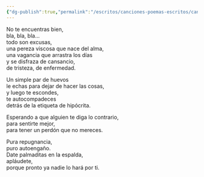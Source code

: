 ```yaml
---
{"dg-publish":true,"permalink":"/escritos/canciones-poemas-escritos/canciones-poemas-escritos/pereza/"}
---
```



No te encuentras bien,  
bla, bla, bla…  
todo son excusas,  
una pereza viscosa que nace del alma,  
una vagancia que arrastra los días  
y se disfraza de cansancio,  
de tristeza, de enfermedad.

Un simple par de huevos  
le echas para dejar de hacer las cosas,  
y luego te escondes,  
te autocompadeces  
detrás de la etiqueta de hipócrita.

Esperando a que alguien te diga lo contrario,  
para sentirte mejor,  
para tener un perdón que no mereces.

Pura repugnancia,  
puro autoengaño.  
Date palmaditas en la espalda,  
apláudete,  
porque pronto ya nadie lo hará por ti.

